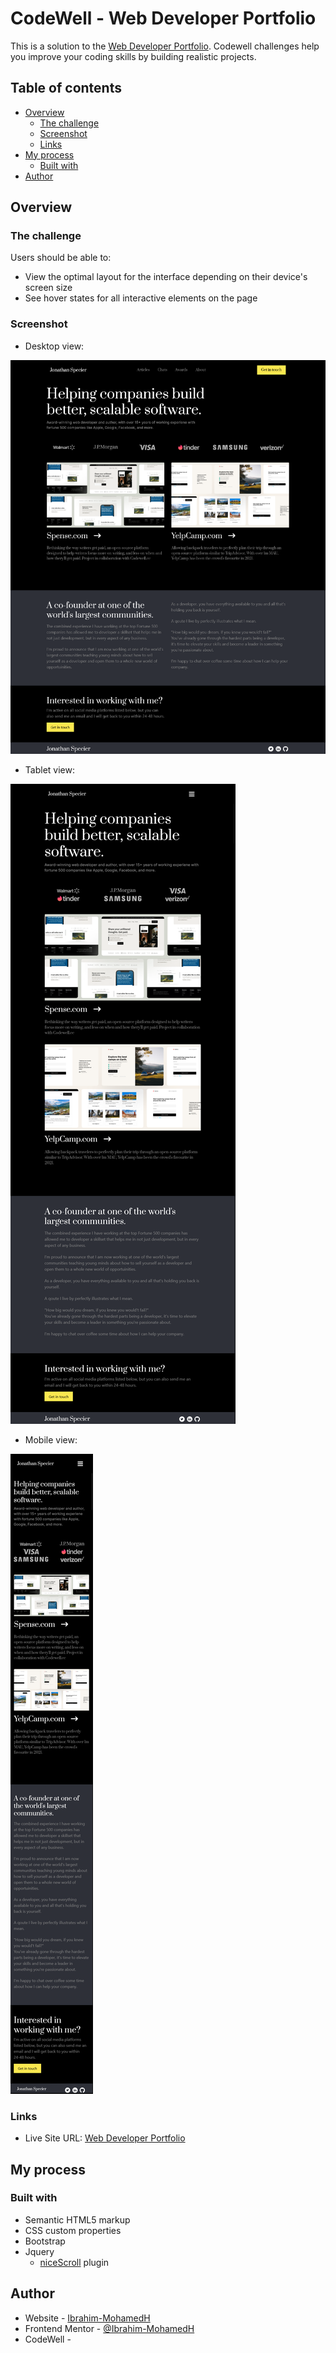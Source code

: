 # CodeWell - Web Developer Portfolio

This is a solution to the [Web Developer Portfolio](https://www.codewell.cc/challenges/web-developer-portfolio--617d4897a383e41090a3e46f). Codewell challenges help you improve your coding skills by building realistic projects.

## Table of contents

- [Overview](#overview)
  - [The challenge](#the-challenge)
  - [Screenshot](#screenshot)
  - [Links](#links)
- [My process](#my-process)
  - [Built with](#built-with)
- [Author](#author)

## Overview

### The challenge

Users should be able to:

- View the optimal layout for the interface depending on their device's screen size
- See hover states for all interactive elements on the page

### Screenshot

- Desktop view:

![](./assets/images/screenshots/Desktop-screenshot.png)

- Tablet view:

![](./assets/images/screenshots/tablet-screenshot.png)

- Mobile view:

![](./assets/images/screenshots/mobile-screenshot.png)

### Links

- Live Site URL: [Web Developer Portfolio](https://ibrahim-mohamedh.github.io/Web-Developer-Portfolio/)

## My process

### Built with

- Semantic HTML5 markup
- CSS custom properties
- Bootstrap
- Jquery
  - [niceScroll](https://github.com/inuyaksa/jquery.nicescroll) plugin

## Author

- Website - [Ibrahim-MohamedH](https://github.com/Ibrahim-MohamedH)
- Frontend Mentor - [@Ibrahim-MohamedH](https://www.frontendmentor.io/profile/Ibrahim-MohamedH)
- CodeWell -
